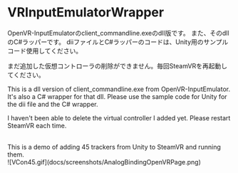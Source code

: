 # VRInputEmulatorWrapper

OpenVR-InputEmulatorのclient_commandline.exeのdll版です。
また、そのdllのC#ラッパーです。
diiファイルとC#ラッパーのコードは、Unity用のサンプルコード使用してください。

まだ追加した仮想コントローラの削除ができません。毎回SteamVRを再起動してください。

This is a dll version of client_commandline.exe from OpenVR-InputEmulator.
It's also a C# wrapper for that dll.
Please use the sample code for Unity for the dii file and the C# wrapper.

I haven't been able to delete the virtual controller I added yet. Please restart SteamVR each time.

</br>
This is a demo of adding 45 trackers from Unity to SteamVR and running them.</br>
 ![VCon45.gif](docs/screenshots/AnalogBindingOpenVRPage.png)
